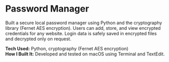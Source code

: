 # Password Manager

Built a secure local password manager using Python and the cryptography library (Fernet AES encryption). Users can add, store, and view encrypted credentials for any website. Login data is safely saved in encrypted files and decrypted only on request.

**Tech Used:** Python, cryptography (Fernet AES encryption)  
**How I Built It:** Developed and tested on macOS using Terminal and TextEdit.

